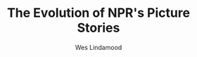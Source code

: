 ---
title: "The Evolution of NPR's Picture Stories"
description: "Behind the scenes on the iterative growth and change of our stories and formats"
external_site: "Published At Source (source.opennews.org)"
external_url: https://source.opennews.org/en-US/learning/evolution-nprs-picture-stories/
author: Wes Lindamood
email: wlindamood@npr.org
twitter: lindamood
---